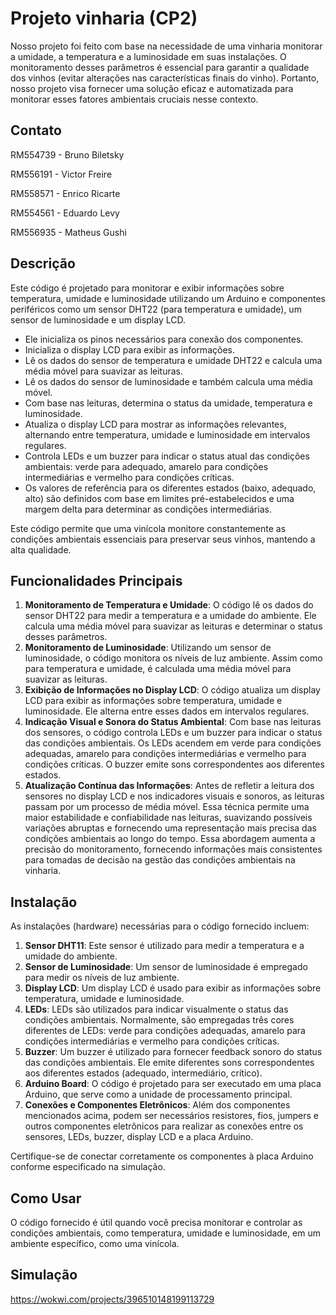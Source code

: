 # Projeto vinharia (CP2)

Nosso projeto foi feito com base na necessidade de uma vinharia monitorar a umidade, a temperatura e a luminosidade em suas instalações. O monitoramento desses parâmetros é essencial para garantir a qualidade dos vinhos (evitar alterações nas características finais do vinho). Portanto, nosso projeto visa fornecer uma solução eficaz e automatizada para monitorar esses fatores ambientais cruciais nesse contexto.

## Contato

RM554739 - Bruno Biletsky

RM556191 - Victor Freire

RM558571 - Enrico Ricarte

RM554561 - Eduardo Levy

RM556935 - Matheus Gushi

## Descrição

Este código é projetado para monitorar e exibir informações sobre temperatura, umidade e luminosidade utilizando um Arduino e componentes periféricos como um sensor DHT22 (para temperatura e umidade), um sensor de luminosidade e um display LCD.

- Ele inicializa os pinos necessários para conexão dos componentes.
- Inicializa o display LCD para exibir as informações.
- Lê os dados do sensor de temperatura e umidade DHT22 e calcula uma média móvel para suavizar as leituras.
- Lê os dados do sensor de luminosidade e também calcula uma média móvel.
- Com base nas leituras, determina o status da umidade, temperatura e luminosidade.
- Atualiza o display LCD para mostrar as informações relevantes, alternando entre temperatura, umidade e luminosidade em intervalos regulares.
- Controla LEDs e um buzzer para indicar o status atual das condições ambientais: verde para adequado, amarelo para condições intermediárias e vermelho para condições críticas.
- Os valores de referência para os diferentes estados (baixo, adequado, alto) são definidos com base em limites pré-estabelecidos e uma margem delta para determinar as condições intermediárias.

Este código permite que uma vinícola monitore constantemente as condições ambientais essenciais para preservar seus vinhos, mantendo a alta qualidade.

## Funcionalidades Principais

1. **Monitoramento de Temperatura e Umidade**: O código lê os dados do sensor DHT22 para medir a temperatura e a umidade do ambiente. Ele calcula uma média móvel para suavizar as leituras e determinar o status desses parâmetros.
2. **Monitoramento de Luminosidade**: Utilizando um sensor de luminosidade, o código monitora os níveis de luz ambiente. Assim como para temperatura e umidade, é calculada uma média móvel para suavizar as leituras.
3. **Exibição de Informações no Display LCD**: O código atualiza um display LCD para exibir as informações sobre temperatura, umidade e luminosidade. Ele alterna entre esses dados em intervalos regulares.
4. **Indicação Visual e Sonora do Status Ambiental**: Com base nas leituras dos sensores, o código controla LEDs e um buzzer para indicar o status das condições ambientais. Os LEDs acendem em verde para condições adequadas, amarelo para condições intermediárias e vermelho para condições críticas. O buzzer emite sons correspondentes aos diferentes estados.
5. **Atualização Contínua das Informações**: Antes de refletir a leitura dos sensores no display LCD e nos indicadores visuais e sonoros, as leituras passam por um processo de média móvel. Essa técnica permite uma maior estabilidade e confiabilidade nas leituras, suavizando possíveis variações abruptas e fornecendo uma representação mais precisa das condições ambientais ao longo do tempo. Essa abordagem aumenta a precisão do monitoramento, fornecendo informações mais consistentes para tomadas de decisão na gestão das condições ambientais na vinharia.

## Instalação

As instalações (hardware) necessárias para o código fornecido incluem:

1. **Sensor DHT11**: Este sensor é utilizado para medir a temperatura e a umidade do ambiente.
2. **Sensor de Luminosidade**: Um sensor de luminosidade é empregado para medir os níveis de luz ambiente.
3. **Display LCD**: Um display LCD é usado para exibir as informações sobre temperatura, umidade e luminosidade.
4. **LEDs**: LEDs são utilizados para indicar visualmente o status das condições ambientais. Normalmente, são empregadas três cores diferentes de LEDs: verde para condições adequadas, amarelo para condições intermediárias e vermelho para condições críticas.
5. **Buzzer**: Um buzzer é utilizado para fornecer feedback sonoro do status das condições ambientais. Ele emite diferentes sons correspondentes aos diferentes estados (adequado, intermediário, crítico).
6. **Arduino Board**: O código é projetado para ser executado em uma placa Arduino, que serve como a unidade de processamento principal.
7. **Conexões e Componentes Eletrônicos**: Além dos componentes mencionados acima, podem ser necessários resistores, fios, jumpers e outros componentes eletrônicos para realizar as conexões entre os sensores, LEDs, buzzer, display LCD e a placa Arduino.

Certifique-se de conectar corretamente os componentes à placa Arduino conforme especificado na simulação.

## Como Usar

O código fornecido é útil quando você precisa monitorar e controlar as condições ambientais, como temperatura, umidade e luminosidade, em um ambiente específico, como uma vinícola.

## Simulação

https://wokwi.com/projects/396510148199113729
